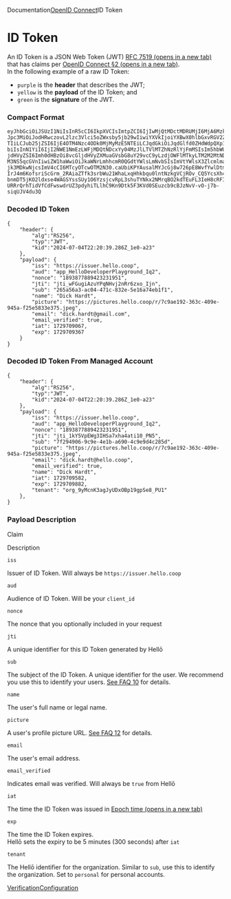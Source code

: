 Documentation[OpenID Connect](/docs/oidc/)ID Token

# ID Token

An ID Token is a JSON Web Token (JWT) [RFC 7519 (opens in a new tab)](https://www.rfc-editor.org/rfc/rfc7519.html) that has claims per [OpenID Connect §2 (opens in a new tab)](https://openid.net/specs/openid-connect-core-1_0.html#IDToken).  
In the following example of a raw ID Token:

-   `purple` is the **header** that describes the JWT;
-   `yellow` is the **payload** of the ID Token; and
-   `green` is the **signature** of the JWT.

### Compact Format[](#compact-format)

```
eyJhbGciOiJSUzI1NiIsInR5cCI6IkpXVCIsImtpZCI6IjIwMjQtMDctMDRUMjI6MjA6MzkuMjg2Wl8xZTAYTIzIn00.ey
Jpc3MiOiJodHRwczovL2lzc3Vlci5oZWxsby5jb29wIiwiYXVkIjoiYXBwX0hlbGxvRGV2ZWxvcGVyUGxheWdyb3VuZF9Jc
TIiLCJub25jZSI6IjE4OTM4Nzc4ODk0MjMyMzE5NTEiLCJqdGkiOiJqdGlfd0ZHdWdpQXp1WVBxTkh2ajJuUnI2enhvX0lq
biIsInN1YiI6IjI2NWE1NmEzLWFjMDQtNDcxYy04MzJlLTVlMTZhNzRlYjFmMSIsIm5hbWUiOiJEaWNrIEhhcmR0IiwicGl
jdHVyZSI6Imh0dHBzOi8vcGljdHVyZXMuaGVsbG8uY29vcC9yLzdjOWFlMTkyLTM2M2MtNDA5ZS05NDVhLWYyNWU1ODMzZT
M3NS5qcGVnIiwiZW1haWwiOiJkaWNrLmhhcmR0QGdtYWlsLmNvbSIsImVtYWlsX3ZlcmlmaWVkIjp0cnVlLCJpYXQiOjE3M
jk3MDkwNjcsImV4cCI6MTcyOTcwOTM2N30.caUbiKPYAusalMYJcGj8w726pE8WvfYwlDtms3tMovj7U9eGTwqQykf_tlbz
IrJ4m6KofsriScGrm_2RAiaZTfk3srbWu21WhaLxqHhkbqu0lntNzkgVCjROv_CQ5YcsXh4L0aAJmKpkL3lVATMQSMxBUY0
bnmDT5jKO2ldxse4WAGSYssSUy1O6YzsjcvRpL3shuTYNkx2NMrqBO2kdTEuFL3IeH8cRFI6x52w7TJKJXs0n8qRVdaul64
URRrQrhTidVfCdFwswdrUZ3pdyhiTLlhC9Kn9Dtk5F3KVd0SEuzcb9cBJzNvV-vO-j7b-siqUJV4du3Q
```

### Decoded ID Token[](#decoded-id-token)

```
{
    "header": {
        "alg":"RS256",
        "typ":"JWT",
        "kid":"2024-07-04T22:20:39.286Z_1e0-a23"
    },
    "payload": {
        "iss": "https://issuer.hello.coop",
        "aud": "app_HelloDeveloperPlayground_Iq2",
        "nonce": "1893877889423231951",
        "jti": "jti_wFGugiAzuYPqNHvj2nRr6zxo_Ijn",
        "sub": "265a56a3-ac04-471c-832e-5e16a74eb1f1",
        "name": "Dick Hardt",
        "picture": "https://pictures.hello.coop/r/7c9ae192-363c-409e-945a-f25e5833e375.jpeg",
        "email": "dick.hardt@gmail.com",
        "email_verified": true,
        "iat": 1729709067,
        "exp": 1729709367
    }
}
```

### Decoded ID Token From Managed Account[](#decoded-id-token-from-managed-account)

```
{
    "header": {
        "alg":"RS256",
        "typ":"JWT",
        "kid":"2024-07-04T22:20:39.286Z_1e0-a23"
    },
    "payload": {
        "iss": "https://issuer.hello.coop",
        "aud": "app_HelloDeveloperPlayground_Iq2",
        "nonce": "1893877889423231951",
        "jti": "jti_1kY5VpEWg3IHSa7xha4ati10_PN5",
        "sub": "7f294906-9c9e-4e1b-a690-4c9e9d4c285d",
        "picture": "https://pictures.hello.coop/r/7c9ae192-363c-409e-945a-f25e5833e375.jpeg",
        "email": "dick.hardt@hello.coop",
        "email_verified": true,
        "name": "Dick Hardt",
        "iat": 1729709582,
        "exp": 1729709882,
        "tenant": "org_9yMcnK3agJyUDxOBp19gpSe8_PU1"
    },
}
```

### Payload Description[](#payload-description)

Claim

Description

`iss`

Issuer of ID Token. Will always be `https://issuer.hello.coop`

`aud`

Audience of ID Token. Will be your `client_id`

`nonce`

The nonce that you optionally included in your request

`jti`

A unique identifier for this ID Token generated by Hellō

`sub`

The subject of the ID Token. A unique identifier for the user. We recommend you use this to identify your users. [See FAQ 10](/faqs/#_10-why-should-i-use-the-sub-claim-to-identify-my-users) for details.

`name`

The user's full name or legal name.

`picture`

A user's profile picture URL. [See FAQ 12](/faqs/#_12-what-can-i-do-with-the-picture-url-i-receive) for details.

`email`

The user's email address.

`email_verified`

Indicates email was verified. Will always be `true` from Hellō

`iat`

The time the ID Token was issued in [Epoch time (opens in a new tab)](https://en.wikipedia.org/wiki/Unix_time)

`exp`

The time the ID Token expires.  
Hellō sets the expiry to be 5 minutes (300 seconds) after `iat`

`tenant`

The Hellō identifier for the organization. Similar to `sub`, use this to identify the organization. Set to `personal` for personal accounts.

[Verification](/docs/oidc/verification/ "Verification")[Configuration](/docs/oidc/config/ "Configuration")